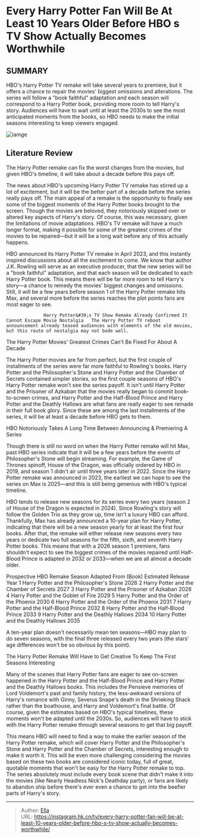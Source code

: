 # Every Harry Potter Fan Will Be At Least 10 Years Older Before HBO s TV Show Actually Becomes Worthwhile


## SUMMARY 



  HBO&#39;s Harry Potter TV remake will take several years to premiere, but it offers a chance to repair the movies&#39; biggest omissions and alterations.   The series will follow a &#34;book faithful&#34; adaptation and each season will correspond to a Harry Potter book, providing more room to tell Harry&#39;s story.   Audiences will have to wait until at least the 2030s to see the most anticipated moments from the books, so HBO needs to make the initial seasons interesting to keep viewers engaged.  

![iamge](https://static1.srcdn.com/wordpress/wp-content/uploads/2022/01/Harry-potter-Final-Battle-Is-Different-In-The-Books.jpg)

## Literature Review
The Harry Potter remake can fix the worst changes from the movies, but given HBO&#39;s timeline, it will take about a decade before this pays off.




The news about HBO&#39;s upcoming Harry Potter TV remake has stirred up a lot of excitement, but it will be the better part of a decade before the series really pays off. The main appeal of a remake is the opportunity to finally see some of the biggest moments of the Harry Potter books brought to the screen. Though the movies are beloved, they notoriously skipped over or altered key aspects of Harry&#39;s story. Of course, this was necessary, given the limitations of movie adaptations. HBO&#39;s TV remake will have a much longer format, making it possible for some of the greatest crimes of the movies to be repaired—but it will be a long wait before any of this actually happens.




HBO announced its Harry Potter TV remake in April 2023, and this instantly inspired discussions about all the excitement to come. We know that author J.K. Rowling will serve as an executive producer, that the new series will be a &#34;book faithful&#34; adaptation, and that each season will be dedicated to each Harry Potter book. This means there will be far more room to tell Harry&#39;s story—a chance to remedy the movies&#39; biggest changes and omissions. Still, it will be a few years before season 1 of the Harry Potter remake hits Max, and several more before the series reaches the plot points fans are most eager to see.

                  Harry Potter&#39;s TV Show Remake Already Confirmed It Cannot Escape Movie Nostalgia   The Harry Potter TV reboot announcement already teased audiences with elements of the old movies, but this route of nostalgia may not bode well.     


 The Harry Potter Movies&#39; Greatest Crimes Can&#39;t Be Fixed For About A Decade 
         




The Harry Potter movies are far from perfect, but the first couple of installments of the series were far more faithful to Rowling&#39;s books. Harry Potter and the Philosopher&#39;s Stone and Harry Potter and the Chamber of Secrets contained simpler stories, so the first couple seasons of HBO&#39;s Harry Potter remake won&#39;t see the series payoff. It isn&#39;t until Harry Potter and the Prisoner of Azkaban that the movies really began to commit book-to-screen crimes, and Harry Potter and the Half-Blood Prince and Harry Potter and the Deathly Hallows are what fans are really eager to see remade in their full book glory. Since these are among the last installments of the series, it will be at least a decade before HBO gets to them.



 HBO Notoriously Takes A Long Time Between Announcing &amp; Premiering A Series 
          

Though there is still no word on when the Harry Potter remake will hit Max, past HBO series indicate that it will be a few years before the events of Philosopher&#39;s Stone will begin streaming. For example, the Game of Thrones spinoff, House of the Dragon, was officially ordered by HBO in 2019, and season 1 didn&#39;t air until three years later in 2022. Since the Harry Potter remake was announced in 2023, the earliest we can hope to see the series on Max is 2025—and this is still being generous with HBO&#39;s typical timeline.




HBO tends to release new seasons for its series every two years (season 2 of House of the Dragon is expected in 2024). Since Rowling&#39;s story will follow the Golden Trio as they grow up, time isn&#39;t a luxury HBO can afford. Thankfully, Max has already announced a 10-year plan for Harry Potter, indicating that there will be a new season yearly for at least the first four books. After that, the remake will either release new seasons every two years or dedicate two full seasons for the fifth, sixth, and seventh Harry Potter books. This means that with a 2026 season 1 premiere, fans shouldn&#39;t expect to see the biggest crimes of the movies repaired until Half-Blood Prince is adapted in 2032 or 2033—when we are all almost a decade older.

 Prospective HBO Remake Season  Adapted From (Book)  Estimated Release Year   1  Harry Potter and the Philosopher&#39;s Stone  2026   2  Harry Potter and the Chamber of Secrets  2027   3  Harry Potter and the Prisoner of Azkaban  2028   4  Harry Potter and the Goblet of Fire  2029   5  Harry Potter and the Order of the Phoenix  2030   6  Harry Potter and the Order of the Phoenix  2031   7  Harry Potter and the Half-Blood Prince  2032   8  Harry Potter and the Half-Blood Prince  2033   9  Harry Potter and the Deathly Hallows  2034   10  Harry Potter and the Deathly Hallows  2035   








A ten-year plan doesn&#39;t necessarily mean ten seasons—HBO may plan to do seven seasons, with the final three released every two years (the stars&#39; age differences won&#39;t be so obvious by this point).






 The Harry Potter Remake Will Have to Get Creative To Keep The First Seasons Interesting  
          

Many of the scenes that Harry Potter fans are eager to see on-screen happened in the Harry Potter and the Half-Blood Prince and Harry Potter and the Deathly Hallows books. This includes the Pensieve memories of Lord Voldemort&#39;s past and family history, the less-awkward versions of Harry&#39;s romance with Ginny, Severus Snape&#39;s death in the Shrieking Shack rather than the boathouse, and Harry and Voldemort&#39;s final battle. Of course, given the estimates based on HBO&#39;s typical timelines, these moments won&#39;t be adapted until the 2030s. So, audiences will have to stick with the Harry Potter remake through several seasons to get that big payoff.




This means HBO will need to find a way to make the earlier season of the Harry Potter remake, which will cover Harry Potter and the Philosopher&#39;s Stone and Harry Potter and the Chamber of Secrets, interesting enough to make it worth it. This will be even more challenging considering the movies based on these two books are considered iconic today, full of great, quotable moments that won&#39;t be easy for the Harry Potter remake to top. The series absolutely must include every book scene that didn&#39;t make it into the movies (like Nearly Headless Nick&#39;s Deathday party), or fans are likely to abandon ship before there&#39;s ever even a chance to get into the beefier parts of Harry&#39;s story.



---

> Author: [Ella](https://instagram.hk.cn/)  
> URL: https://instagram.hk.cn/tv/every-harry-potter-fan-will-be-at-least-10-years-older-before-hbo-s-tv-show-actually-becomes-worthwhile/  

